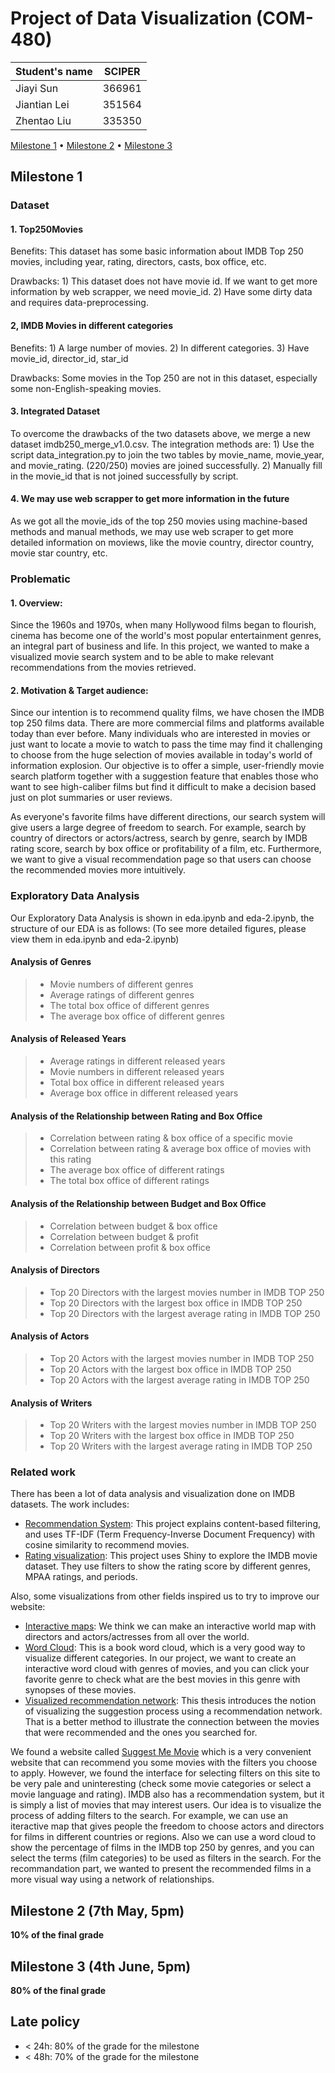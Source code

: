 # Project of Data Visualization (COM-480)

| Student's name | SCIPER |
| -------------- | ------ |
| Jiayi Sun | 366961 |
|Jiantian Lei |351564 |
|Zhentao Liu |335350 |

[Milestone 1](#milestone-1) • [Milestone 2](#milestone-2) • [Milestone 3](#milestone-3)

## Milestone 1 

### Dataset

####  1. Top250Movies

Benefits: This dataset has some basic information about IMDB Top 250 movies, including year, rating, directors, casts, box office, etc.

Drawbacks: 1) This dataset does not have movie id. If we want to get more information by web scrapper, we need movie_id. 2) Have some dirty data and requires data-preprocessing.

#### 2, IMDB Movies in different categories

Benefits: 1) A large number of movies. 2) In different categories. 3) Have movie_id, director_id, star_id

Drawbacks: Some movies in the Top 250 are not in this dataset, especially some non-English-speaking movies.

#### 3. Integrated Dataset

To overcome the drawbacks of the two datasets above, we merge a new dataset imdb250_merge_v1.0.csv. The integration methods are: 1) Use the script data_integration.py to join the two tables by movie_name, movie_year, and movie_rating. (220/250) movies are joined successfully. 2) Manually fill in the movie_id that is not joined successfully by script.

#### 4. We may use web scrapper to get more information in the future

As we got all the movie_ids of the top 250 movies using machine-based methods and manual methods, we may use web scraper to get more detailed information on moviews, like the movie country, director country, movie star country, etc.

### Problematic

#### 1. Overview:

Since the 1960s and 1970s, when many Hollywood films began to flourish, cinema has become one of the world's most popular entertainment genres, an integral part of business and life. In this project, we wanted to make a visualized movie search system and to be able to make relevant recommendations from the movies retrieved.

#### 2. Motivation & Target audience:

Since our intention is to recommend quality films, we have chosen the IMDB top 250 films data. There are more commercial films and platforms available today than ever before. Many individuals who are interested in movies or just want to locate a movie to watch to pass the time may find it challenging to choose from the huge selection of movies available in today's world of information explosion. Our objective is to offer a simple, user-friendly movie search platform together with a suggestion feature that enables those who want to see high-caliber films but find it difficult to make a decision based just on plot summaries or user reviews.

As everyone's favorite films have different directions, our search system will give users a large degree of freedom to search. For example, search by country of directors or actors/actress, search by genre, search by IMDB rating score, search by box office or profitability of a film, etc. Furthermore, we want to give a visual recommendation page so that users can choose the recommended movies more intuitively. 

### Exploratory Data Analysis

Our Exploratory Data Analysis is shown in eda.ipynb and eda-2.ipynb, the structure of our EDA is as follows:
(To see more detailed figures, please view them in eda.ipynb and eda-2.ipynb)

#### Analysis of Genres

>- Movie numbers of different genres
>- Average ratings of different genres
>- The total box office of different genres
>- The average box office of different genres

#### Analysis of Released Years

>- Average ratings in different released years
>- Movie numbers in different released years
>- Total box office in different released years
>-  Average box office in different released years

#### Analysis of the Relationship between Rating and Box Office

>- Correlation between rating & box office of a specific movie
>- Correlation between rating & average box office of movies with this rating
>- The average box office of different ratings
>- The total box office of different ratings

#### Analysis of the Relationship between Budget and Box Office

>- Correlation between budget & box office
>- Correlation between budget & profit
>- Correlation between profit & box office

#### Analysis of Directors
> - Top 20 Directors with the largest movies number in IMDB TOP 250
> - Top 20 Directors with the largest box office in IMDB TOP 250
> - Top 20 Directors with the largest average rating in IMDB TOP 250
#### Analysis of Actors
> - Top 20 Actors with the largest movies number in IMDB TOP 250
> - Top 20 Actors with the largest box office in IMDB TOP 250
> - Top 20 Actors with the largest average rating in IMDB TOP 250
#### Analysis of Writers
> - Top 20 Writers with the largest movies number in IMDB TOP 250
> - Top 20 Writers with the largest box office in IMDB TOP 250
> - Top 20 Writers with the largest average rating in IMDB TOP 250

### Related work

There has been a lot of data analysis and visualization done on IMDB datasets. The work includes:
* [Recommendation System](https://www.kaggle.com/code/anmolbajpai/imdb-movies-analysis-eda-recommendations#RECOMMENDATION-SYSTEM): This project explains content-based filtering, and uses TF-IDF (Term Frequency-Inverse Document Frequency) with cosine similarity to recommend movies.
* [Rating visualization](https://krisrs1128.github.io/stat679_notes/2022/06/01/week2-3.html): This project uses Shiny to explore the IMDB movie dataset. They use filters to show the rating score by different genres, MPAA ratings, and periods.

Also, some visualizations from other fields inspired us to try to improve our website:
* [Interactive maps](https://maphub.net/hyperknot/custom-markers-berlin-zoo): We think we can make an interactive world map with directors and actors/actresses from all over the world. 
* [Word Cloud](https://earthlinginteractive.com/blog/book-and-movie-word-clouds/): This is a book word cloud, which is a very good way to visualize different categories. In our project, we want to create an interactive word cloud with genres of movies, and you can click your favorite genre to check what are the best movies in this genre with synopses of these movies.
* [Visualized recommendation network](https://www.researchgate.net/publication/221514932_Integrating_statistics_and_visualization_Case_studies_of_gaining_clarity_during_exploratory_data_analysis): This thesis introduces the notion of visualizing the suggestion process using a recommendation network. That is a better method to illustrate the connection between the movies that were recommended and the ones you searched for.

We found a website called [Suggest Me Movie](https://www.suggestmemovie.com/) which is a very convenient website that can recommend you some movies with the filters you choose to apply. However, we found the interface for selecting filters on this site to be very pale and uninteresting (check some movie categories or select a movie language and rating). IMDB also has a recommendation system, but it is simply a list of movies that may interest users. Our idea is to visualize the process of adding filters to the search. For example, we can use an iteractive map that gives people the freedom to choose actors and directors for films in different countries or regions. Also we can use a word cloud to show the percentage of films in the IMDB top 250 by genres, and you can select the terms (film categories) to be used as filters in the search. For the recommandation part, we wanted to present the recommended films in a more visual way using a network of relationships.


## Milestone 2 (7th May, 5pm)

**10% of the final grade**


## Milestone 3 (4th June, 5pm)

**80% of the final grade**


## Late policy

- < 24h: 80% of the grade for the milestone
- < 48h: 70% of the grade for the milestone

